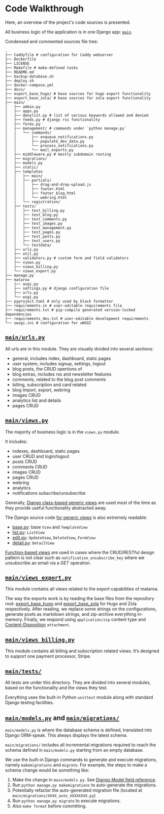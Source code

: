 # Code Walkthrough

Here, an overview of the project's code sources is presented.

All business logic of the application is in one Django app: [`main`](/main).

Condensed and commented sources file tree:

```
.
├── Caddyfile # configuration for Caddy webserver
├── Dockerfile
├── LICENSE
├── Makefile # make-defined tasks
├── README.md
├── backup-database.sh
├── deploy.sh
├── docker-compose.yml
├── docs/
├── export_base_hugo/ # base sources for hugo export functionality
├── export_base_zola/ # base sources for zola export functionality
├── main/
│   ├── admin.py
│   ├── apps.py
│   ├── denylist.py # list of various keywords allowed and denied
│   ├── feeds.py # django rss functionality
│   ├── forms.py
│   ├── management/ # commands under `python manage.py`
│   │   └── commands/
│   │       ├── enqueue_notifications.py
│   │       ├── populate_dev_data.py
│   │       └── process_notifications.py
│   │       └── mail_exports.py
│   ├── middleware.py # mostly subdomain routing
│   ├── migrations/
│   ├── models.py
│   ├── static/
│   ├── templates
│   │   ├── main/
│   │   ├── partials/
│   │   │   ├── drag-and-drop-upload.js
│   │   │   ├── footer.html
│   │   │   ├── footer_blog.html
│   │   │   └── webring.html
│   │   └── registration/
│   ├── tests/
│   │   ├── test_billing.py
│   │   ├── test_blog.py
│   │   ├── test_comments.py
│   │   ├── test_images.py
│   │   ├── test_management.py
│   │   ├── test_pages.py
│   │   ├── test_posts.py
│   │   ├── test_users.py
│   │   └── testdata/
│   ├── urls.py
│   ├── util.py
│   ├── validators.py # custom form and field validators
│   ├── views.py
│   ├── views_billing.py
│   └── views_export.py
├── manage.py
├── mataroa
│   ├── asgi.py
│   ├── settings.py # django configuration file
│   ├── urls.py
│   └── wsgi.py
├── pyproject.toml # only used by black formatter
├── requirements.in # user-editable requirements file
├── requirements.txt # pip-compile generated version-locked dependencies
├── requirements_dev.txt # user-editable development requirements
└── uwsgi.ini # configuration for uWSGI
```

## [`main/urls.py`](/main/urls.py)

All urls are in this module. They are visually divided into several sections:

* general, includes index, dashboard, static pages
* user system, includes signup, settings, logout
* blog posts, the CRUD opertions of
* blog extras, includes rss and newsletter features
* comments, related to the blog post comments
* billing, subscription and card related
* blog import, export, webring
* images CRUD
* analytics list and details
* pages CRUD

## [`main/views.py`](/main/views.py)

The majority of business logic is in the `views.py` module.

It includes:

* indexes, dashboard, static pages
* user CRUD and login/logout
* posts CRUD
* comments CRUD
* images CRUD
* pages CRUD
* webring
* analytics
* notifications subscribe/unsubscribe

Generally, [Django class-based generic views](https://docs.djangoproject.com/en/3.2/topics/class-based-views/generic-display/)
are used most of the time as they provide useful functionality abstracted away.

The Django source code [for generic views](https://github.com/django/django/tree/main/django/views/generic)
is also extremely readable:

* [base.py](https://github.com/django/django/blob/main/django/views/generic/base.py): base `View` and `TemplateView`
* [list.py](https://github.com/django/django/blob/main/django/views/generic/list.py): `ListView`
* [edit.py](https://github.com/django/django/blob/main/django/views/generic/edit.py): `UpdateView`, `DeleteView`, `FormView`
* [detail.py](https://github.com/django/django/blob/main/django/views/generic/detail.py): `DetailView`

[Function-based views](https://docs.djangoproject.com/en/3.2/intro/tutorial01/#write-your-first-view)
are used in cases where the CRUD/RESTful design pattern is not clear such as
`notification_unsubscribe_key` where we unsubscribe an email via a GET operation.

## [`main/views_export.py`](/main/views_export.py)

This module contains all views related to the export capabilities of mataroa.

The way the exports work is by reading the base files from the repository root:
[export_base_hugo](export_base_hugo/) and [export_base_zola](export_base_zola/)
for Hugo and Zola respectively. After reading, we replace some strings on the
configurations, generate posts as markdown strings, and zip-archive everything
in-memory. Finally, we respond using `application/zip` content type and
[Content-Disposition](https://developer.mozilla.org/en-US/docs/Web/HTTP/Headers/Content-Disposition)
`attachment`.

## [`main/views_billing.py`](/main/views_billing.py)

This module contains all billing and subscription related views. It’s designed to
support one payment processor, Stripe.

## [`main/tests/`](/main/tests/)

All tests are under this directory. They are divided into several modules,
based on the functionality and the views they test.

Everything uses the built-in Python `unittest` module along with standard
Django testing facilities.

## [`main/models.py`](/main/models.py) and [`main/migrations/`](/main/migrations/)

`main/models.py` is where the database schema is defined, translated into
Django ORM-speak. This always displays the latest schema.

`main/migrations/` includes all incremental migrations required to reach
the schema defined in `main/models.py` starting from an empty database.

We use the built-in Django commands to generate and execute migrations, namely
`makemigrations` and `migrate`. For example, the steps to make a schema change
would be something like:

1. Make the change in `main/models.py`. See
[Django Model field reference](https://docs.djangoproject.com/en/3.2/ref/models/fields/).
1. Run `python manage.py makemigrations` to auto-generate the migrations.
1. Potentially refactor the auto-generated migration file (located at `main/migrations/XXXX_auto_XXXXXXXX.py`)
1. Run `python manage.py migrate` to execute migrations.
1. Also `make format` before committing.

